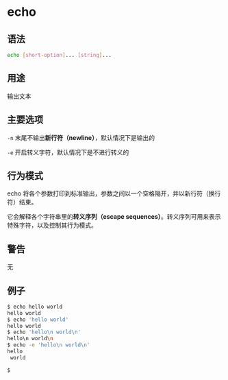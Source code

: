# echo

## 语法

```sh
echo [short-option]... [string]...
```

## 用途

输出文本

## 主要选项

`-n` 末尾不输出**新行符（newline）**，默认情况下是输出的

`-e` 开启转义字符，默认情况下是不进行转义的

## 行为模式

echo 将各个参数打印到标准输出，参数之间以一个空格隔开，并以新行符（换行符）结束。

它会解释各个字符串里的**转义序列（escape sequences）**。转义序列可用来表示特殊字符，以及控制其行为模式。

## 警告

无

## 例子

```sh
$ echo hello world
hello world
$ echo 'hello world'
hello world
$ echo 'hello\n world\n'
hello\n world\n
$ echo -e 'hello\n world\n'
hello
 world

$ 
```

